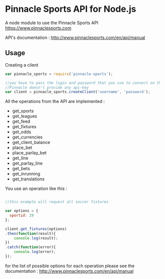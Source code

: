 Pinnacle Sports API for Node.js
================================================

A node module to use the Pinnacle Sports API <https://www.pinnaclesports.com>

API's documentation : <http://www.pinnaclesports.com/en/api/manual>


## Usage ##

Creating a client
```JavaScript
var pinnacle_sports = require('pinnacle-sports');

//you have to pass the login and password that you use to connect on the website.
//Pinnacle doesn't provide any api-key
var client = pinnacle_sports.createClient('username', 'password');
```

All the operations from the API are implemented :
* get_sports
* get_leagues
* get_feed
* get_fixtures
* get_odds
* get_currencies
* get_client_balance
* place_bet
* place_parlay_bet
* get_line
* get_parlay_line
* get_bets
* get_inrunning
* get_translations


You use an operation like this :
```JavaScript

//this example will request all soccer fixtures

var options = {
  sportid: 29
};

client.get_fixtures(options)
.then(function(result){
    console.log(result);
})
.catch(function(error){
    console.log(error);
});
```


for the list of possible options for each operation please see the documentation : <http://www.pinnaclesports.com/en/api/manual>
